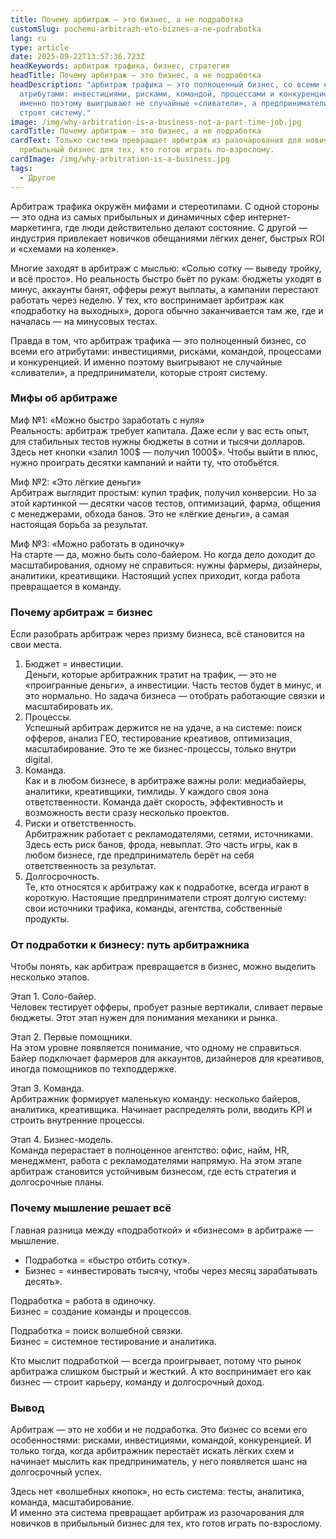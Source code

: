 ```yaml
---
title: Почему арбитраж — это бизнес, а не подработка
customSlug: pochemu-arbitrazh-eto-biznes-a-ne-podrabotka
lang: ru
type: article
date: 2025-09-22T13:57:36.723Z
headKeywords: арбитраж трафика, бизнес, стратегия
headTitle: Почему арбитраж — это бизнес, а не подработка
headDescription: "арбитраж трафика — это полноценный бизнес, со всеми его
  атрибутами: инвестициями, рисками, командой, процессами и конкуренцией. И
  именно поэтому выигрывают не случайные «сливатели», а предприниматели, которые
  строят систему."
image: /img/why-arbitration-is-a-business-not-a-part-time-job.jpg
cardTitle: Почему арбитраж — это бизнес, а не подработка
cardText: Только система превращает арбитраж из разочарования для новичков в
  прибыльный бизнес для тех, кто готов играть по-взрослому.
cardImage: /img/why-arbitration-is-a-business.jpg
tags:
  - Другое
---
```

Арбитраж трафика окружён мифами и стереотипами. С одной стороны — это одна из самых прибыльных и динамичных сфер интернет-маркетинга, где люди действительно делают состояние. С другой — индустрия привлекает новичков обещаниями лёгких денег, быстрых ROI и «схемами на коленке».

Многие заходят в арбитраж с мыслью: «Солью сотку — выведу тройку, и всё просто». Но реальность быстро бьёт по рукам: бюджеты уходят в минус, аккаунты банят, офферы режут выплаты, а кампании перестают работать через неделю. У тех, кто воспринимает арбитраж как «подработку на выходных», дорога обычно заканчивается там же, где и началась — на минусовых тестах.

Правда в том, что арбитраж трафика — это полноценный бизнес, со всеми его атрибутами: инвестициями, рисками, командой, процессами и конкуренцией. И именно поэтому выигрывают не случайные «сливатели», а предприниматели, которые строят систему.



### Мифы об арбитраже

Миф №1: «Можно быстро заработать с нуля»\
Реальность: арбитраж требует капитала. Даже если у вас есть опыт, для стабильных тестов нужны бюджеты в сотни и тысячи долларов. Здесь нет кнопки «залил 100$ — получил 1000$». Чтобы выйти в плюс, нужно проиграть десятки кампаний и найти ту, что отобьётся.

Миф №2: «Это лёгкие деньги»\
Арбитраж выглядит простым: купил трафик, получил конверсии. Но за этой картинкой — десятки часов тестов, оптимизаций, фарма, общения с менеджерами, обхода банов. Это не «лёгкие деньги», а самая настоящая борьба за результат.

Миф №3: «Можно работать в одиночку»\
На старте — да, можно быть соло-байером. Но когда дело доходит до масштабирования, одному не справиться: нужны фармеры, дизайнеры, аналитики, креативщики. Настоящий успех приходит, когда работа превращается в команду.



### Почему арбитраж = бизнес

Если разобрать арбитраж через призму бизнеса, всё становится на свои места.

1. Бюджет = инвестиции.\
   Деньги, которые арбитражник тратит на трафик, — это не «проигранные деньги», а инвестиции. Часть тестов будет в минус, и это нормально. Но задача бизнеса — отобрать работающие связки и масштабировать их.
2. Процессы.\
   Успешный арбитраж держится не на удаче, а на системе: поиск офферов, анализ ГЕО, тестирование креативов, оптимизация, масштабирование. Это те же бизнес-процессы, только внутри digital.
3. Команда.\
   Как и в любом бизнесе, в арбитраже важны роли: медиабайеры, аналитики, креативщики, тимлиды. У каждого своя зона ответственности. Команда даёт скорость, эффективность и возможность вести сразу несколько проектов.
4. Риски и ответственность.\
   Арбитражник работает с рекламодателями, сетями, источниками. Здесь есть риск банов, фрода, невыплат. Это часть игры, как в любом бизнесе, где предприниматель берёт на себя ответственность за результат.
5. Долгосрочность.\
   Те, кто относятся к арбитражу как к подработке, всегда играют в короткую. Настоящие предприниматели строят долгую систему: свои источники трафика, команды, агентства, собственные продукты.



### От подработки к бизнесу: путь арбитражника

Чтобы понять, как арбитраж превращается в бизнес, можно выделить несколько этапов.

Этап 1. Соло-байер.\
Человек тестирует офферы, пробует разные вертикали, сливает первые бюджеты. Этот этап нужен для понимания механики и рынка.

Этап 2. Первые помощники.\
На этом уровне появляется понимание, что одному не справиться. Байер подключает фармеров для аккаунтов, дизайнеров для креативов, иногда помощников по техподдержке.

Этап 3. Команда.\
Арбитражник формирует маленькую команду: несколько байеров, аналитика, креативщика. Начинает распределять роли, вводить KPI и строить внутренние процессы.

Этап 4. Бизнес-модель.\
Команда перерастает в полноценное агентство: офис, найм, HR, менеджмент, работа с рекламодателями напрямую. На этом этапе арбитраж становится устойчивым бизнесом, где есть стратегия и долгосрочные планы.



### Почему мышление решает всё

Главная разница между «подработкой» и «бизнесом» в арбитраже — мышление.

* Подработка = «быстро отбить сотку».
* Бизнес = «инвестировать тысячу, чтобы через месяц зарабатывать десять».

Подработка = работа в одиночку.\
Бизнес = создание команды и процессов.

Подработка = поиск волшебной связки.\
Бизнес = системное тестирование и аналитика.

Кто мыслит подработкой — всегда проигрывает, потому что рынок арбитража слишком быстрый и жесткий. А кто воспринимает его как бизнес — строит карьеру, команду и долгосрочный доход.



### Вывод

Арбитраж — это не хобби и не подработка. Это бизнес со всеми его особенностями: рисками, инвестициями, командой, конкуренцией. И только тогда, когда арбитражник перестаёт искать лёгких схем и начинает мыслить как предприниматель, у него появляется шанс на долгосрочный успех.

Здесь нет «волшебных кнопок», но есть система: тесты, аналитика, команда, масштабирование.\
И именно эта система превращает арбитраж из разочарования для новичков в прибыльный бизнес для тех, кто готов играть по-взрослому.